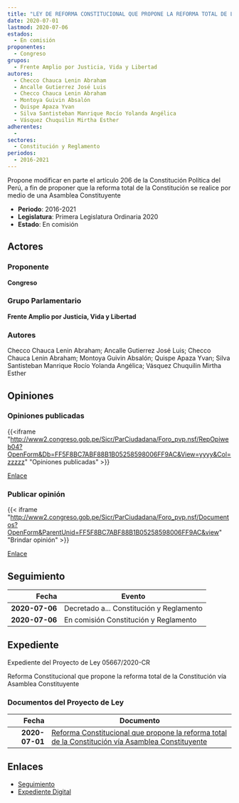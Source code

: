 ```yaml
---
title: "LEY DE REFORMA CONSTITUCIONAL QUE PROPONE LA REFORMA TOTAL DE LA CONSTITUCIÓN VÍA ASAMBLEA CONSTITUYENTE"
date: 2020-07-01
lastmod: 2020-07-06
estados: 
  - En comisión
proponentes: 
  - Congreso
grupos: 
  - Frente Amplio por Justicia, Vida y Libertad
autores: 
  - Checco Chauca Lenin Abraham
  - Ancalle Gutierrez José Luis
  - Checco Chauca Lenin Abraham
  - Montoya Guivin Absalón
  - Quispe Apaza Yvan
  - Silva Santisteban Manrique Rocío Yolanda Angélica
  - Vásquez Chuquilin Mirtha Esther
adherentes: 
  - 
sectores: 
  - Constitución y Reglamento
periodos: 
  - 2016-2021
---
```


Propone modificar en parte el artículo 206 de la Constitución Política del Perú, a fin de proponer que la reforma total de la Constitución se realice por medio de una Asamblea Constituyente

- **Periodo**: 2016-2021
- **Legislatura**: Primera Legislatura Ordinaria 2020
- **Estado**: En comisión

## Actores

### Proponente

**Congreso**

### Grupo Parlamentario

**Frente Amplio por Justicia, Vida y Libertad**

### Autores

Checco Chauca Lenin Abraham; Ancalle Gutierrez José Luis; Checco Chauca Lenin Abraham; Montoya Guivin Absalón; Quispe Apaza Yvan; Silva Santisteban Manrique Rocío Yolanda Angélica; Vásquez Chuquilin Mirtha Esther


## Opiniones

### Opiniones publicadas

{{<iframe "http://www2.congreso.gob.pe/Sicr/ParCiudadana/Foro_pvp.nsf/RepOpiweb04?OpenForm&Db=FF5F8BC7ABF88B1B05258598006FF9AC&View=yyyy&Col=zzzzz" "Opiniones publicadas" >}}

[Enlace](http://www2.congreso.gob.pe/Sicr/ParCiudadana/Foro_pvp.nsf/RepOpiweb04?OpenForm&Db=FF5F8BC7ABF88B1B05258598006FF9AC&View=yyyy&Col=zzzzz)
### Publicar opinión

{{< iframe "http://www2.congreso.gob.pe/Sicr/ParCiudadana/Foro_pvp.nsf/Documentos?OpenForm&ParentUnid=FF5F8BC7ABF88B1B05258598006FF9AC&view" "Brindar opinión" >}}

[Enlace](http://www2.congreso.gob.pe/Sicr/ParCiudadana/Foro_pvp.nsf/Documentos?OpenForm&ParentUnid=FF5F8BC7ABF88B1B05258598006FF9AC&view)

## Seguimiento

| Fecha | Evento |
|------:|--------|
| **2020-07-06** | Decretado a... Constitución y Reglamento|
| **2020-07-06** | En comisión Constitución y Reglamento|


## Expediente

Expediente del Proyecto de Ley 05667/2020-CR

Reforma Constitucional que propone la reforma total de la Constitución vía Asamblea Constituyente


### Documentos del Proyecto de Ley

| Fecha | Documento |
|------:|--------|
| **2020-07-01** | [Reforma Constitucional que propone la reforma total de la Constitución vía Asamblea Constituyente](http://www.leyes.congreso.gob.pe/Documentos/2016_2021/Proyectos_de_Ley_y_de_Resoluciones_Legislativas/PL05667-20200701.pdf) |

## Enlaces 

- [Seguimiento](http://www2.congreso.gob.pe/Sicr/TraDocEstProc/CLProLey2016.nsf/f7fff46988ca05b1052578e100829cc7/4e9626dff8a71d4a05258598007c8c6e?OpenDocument)
- [Expediente Digital](http://www2.congreso.gob.pe/Sicr/TraDocEstProc/CLProLey2016.nsf/f7fff46988ca05b1052578e100829cc7/4e9626dff8a71d4a05258598007c8c6e?OpenDocument&Click=05257FB7005EB655.eb71d0cf91d8294e05256cdf006b5706/$Body/0.1C6C)
